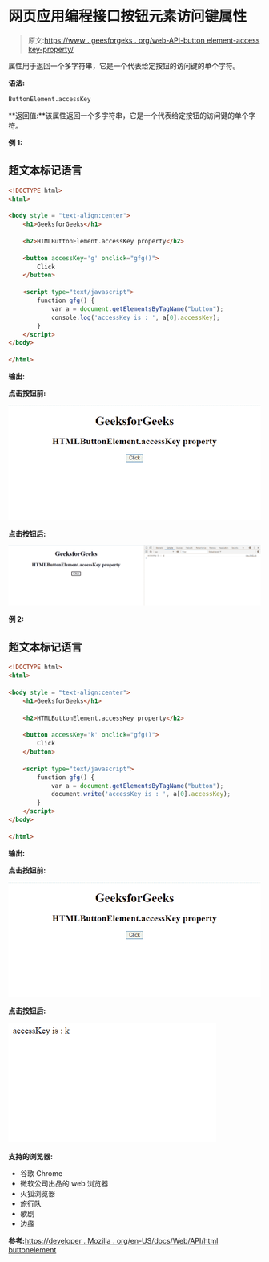 # 网页应用编程接口按钮元素访问键属性

> 原文:[https://www . geesforgeks . org/web-API-button element-access key-property/](https://www.geeksforgeeks.org/web-api-buttonelement-accesskey-property/)

属性用于返回一个多字符串，它是一个代表给定按钮的访问键的单个字符。

**语法:**

```html
ButtonElement.accessKey
```

**返回值:**该属性返回一个多字符串，它是一个代表给定按钮的访问键的单个字符。

**例 1:**

## 超文本标记语言

```html
<!DOCTYPE html> 
<html> 

<body style = "text-align:center"> 
    <h1>GeeksforGeeks</h1> 

    <h2>HTMLButtonElement.accessKey property</h2> 

    <button accessKey='g' onclick="gfg()">
        Click
    </button>

    <script type="text/javascript">
        function gfg() {
            var a = document.getElementsByTagName("button");
            console.log('accessKey is : ', a[0].accessKey);
        }
    </script>
</body> 

</html>
```

**输出:**

**点击按钮前:**

![](img/67b336eb7c4939dad70c5518850299ef.png)

**点击按钮后:**

![](img/4214160b16af94d84670a899ea8e4a36.png)

**例 2:**

## 超文本标记语言

```html
<!DOCTYPE html> 
<html> 

<body style = "text-align:center"> 
    <h1>GeeksforGeeks</h1> 

    <h2>HTMLButtonElement.accessKey property</h2> 

    <button accessKey='k' onclick="gfg()">
        Click
    </button>

    <script type="text/javascript">
        function gfg() {
            var a = document.getElementsByTagName("button");
            document.write('accessKey is : ', a[0].accessKey);
        }
    </script>
</body> 

</html>
```

**输出:**

**点击按钮前:**

![](img/67b336eb7c4939dad70c5518850299ef.png)

**点击按钮后:**

![](img/5adf203cd4ad2494a8dcc01afb3ebebe.png)

**支持的浏览器:**

*   谷歌 Chrome
*   微软公司出品的 web 浏览器
*   火狐浏览器
*   旅行队
*   歌剧
*   边缘

**参考:**[https://developer . Mozilla . org/en-US/docs/Web/API/html buttonelement](https://developer.mozilla.org/en-US/docs/Web/API/HTMLButtonElement)